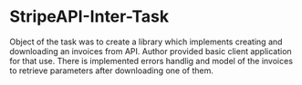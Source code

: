 # StripeAPI-Inter-Task
Object of the task was to create a library which implements creating and downloading an invoices from API.
Author provided basic client application for that use. There is implemented errors handlig and model of the invoices to retrieve parameters after downloading one of them.
